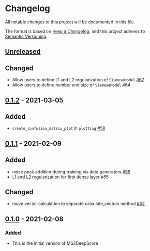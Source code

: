 # Changelog

All notable changes to this project will be documented in this file.

The format is based on [Keep a Changelog](https://keepachangelog.com/en/1.0.0/),
and this project adheres to [Semantic Versioning](https://semver.org/spec/v2.0.0.html).

## [Unreleased]

## Changed

- Allow users to define L1 and L2 regularization of `SiameseModel` [#67](https://github.com/matchms/ms2deepscore/issues/67)
- Allow users to define number and size of `SiameseModel` [#64](https://github.com/matchms/ms2deepscore/pull/64)

## [0.1.2] - 2021-03-05

## Added

- `create_confusion_matrix_plot` in `plotting` [#58](https://github.com/matchms/ms2deepscore/pull/58)

## [0.1.1] - 2021-02-09

## Added

- noise peak addition during training via data generators [#55](https://github.com/matchms/ms2deepscore/pull/55)
- L1 and L2 regularization for first dense layer [#55](https://github.com/matchms/ms2deepscore/pull/55)

## Changed

- move vector calculation to separate calculate_vectors method [#52](https://github.com/matchms/ms2deepscore/pull/52)

## [0.1.0] - 2021-02-08

### Added

- This is the initial version of MS2DeepScore

[Unreleased]: https://github.com/matchms/ms2deepscore/compare/0.1.2...HEAD
[0.1.2]: https://github.com/matchms/ms2deepscore/compare/0.1.1...0.1.2
[0.1.1]: https://github.com/matchms/ms2deepscore/compare/0.1.0...0.1.1
[0.1.0]: https://github.com/matchms/ms2deepscore/releases/tag/0.1.0
